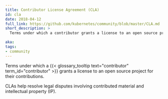 ```yaml
---
title: Contributor License Agreement (CLA)
id: cla
date: 2018-04-12
full_link: https://github.com/kubernetes/community/blob/master/CLA.md
short_description: >
  Terms under which a contributor grants a license to an open source project for their contributions.

aka: 
tags:
- community
---
```

 Terms under which a {{< glossary_tooltip text="contributor" term_id="contributor" >}} grants a license to an open source project for their contributions.

<!--more--> 

CLAs help resolve legal disputes involving contributed material and intellectual property (IP).

